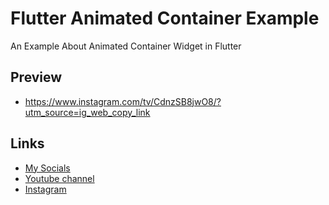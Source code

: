 # Flutter Animated Container Example
An Example About Animated Container Widget in Flutter
## Preview
* https://www.instagram.com/tv/CdnzSB8jwO8/?utm_source=ig_web_copy_link

## Links
* [My Socials](https://znap.link/CodeWithFlexz)
* [Youtube channel](https://www.youtube.com/channel/UCLVrYXt3SL9rT-IcDmgU9Wg)
* [Instagram](https://instagram.com/codewithfle)
